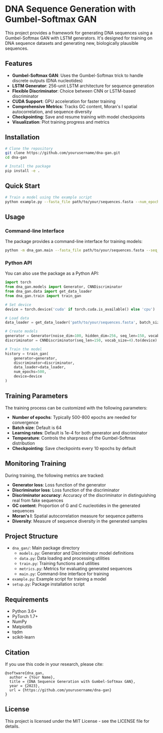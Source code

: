 # DNA Sequence Generation with Gumbel-Softmax GAN

This project provides a framework for generating DNA sequences using a Gumbel-Softmax GAN with LSTM generators. It's designed for training on DNA sequence datasets and generating new, biologically plausible sequences.

## Features

- **Gumbel-Softmax GAN**: Uses the Gumbel-Softmax trick to handle discrete outputs (DNA nucleotides)
- **LSTM Generator**: 256-unit LSTM architecture for sequence generation
- **Flexible Discriminator**: Choice between CNN or LSTM-based discriminator
- **CUDA Support**: GPU acceleration for faster training
- **Comprehensive Metrics**: Tracks GC content, Moran's I spatial autocorrelation, and sequence diversity
- **Checkpointing**: Save and resume training with model checkpoints
- **Visualization**: Plot training progress and metrics

## Installation

```bash
# Clone the repository
git clone https://github.com/yourusername/dna-gan.git
cd dna-gan

# Install the package
pip install -e .
```

## Quick Start

```bash
# Train a model using the example script
python example.py --fasta_file path/to/your/sequences.fasta --num_epochs 500 --batch_size 64
```

## Usage

### Command-line Interface

The package provides a command-line interface for training models:

```bash
python -m dna_gan.main --fasta_file path/to/your/sequences.fasta --seq_len 150 --num_epochs 500 --batch_size 64
```

### Python API

You can also use the package as a Python API:

```python
import torch
from dna_gan.models import Generator, CNNDiscriminator
from dna_gan.data import get_data_loader
from dna_gan.train import train_gan

# Set device
device = torch.device('cuda' if torch.cuda.is_available() else 'cpu')

# Load data
data_loader = get_data_loader('path/to/your/sequences.fasta', batch_size=64)

# Create models
generator = Generator(noise_dim=100, hidden_dim=256, seq_len=150, vocab_size=4).to(device)
discriminator = CNNDiscriminator(seq_len=150, vocab_size=4).to(device)

# Train the model
history = train_gan(
    generator=generator,
    discriminator=discriminator,
    data_loader=data_loader,
    num_epochs=500,
    device=device
)
```

## Training Parameters

The training process can be customized with the following parameters:

- **Number of epochs**: Typically 500-800 epochs are needed for convergence
- **Batch size**: Default is 64
- **Learning rates**: Default is 1e-4 for both generator and discriminator
- **Temperature**: Controls the sharpness of the Gumbel-Softmax distribution
- **Checkpointing**: Save checkpoints every 10 epochs by default

## Monitoring Training

During training, the following metrics are tracked:

- **Generator loss**: Loss function of the generator
- **Discriminator loss**: Loss function of the discriminator
- **Discriminator accuracy**: Accuracy of the discriminator in distinguishing real from fake sequences
- **GC content**: Proportion of G and C nucleotides in the generated sequences
- **Moran's I**: Spatial autocorrelation measure for sequence patterns
- **Diversity**: Measure of sequence diversity in the generated samples

## Project Structure

- `dna_gan/`: Main package directory
  - `models.py`: Generator and Discriminator model definitions
  - `data.py`: Data loading and processing utilities
  - `train.py`: Training functions and utilities
  - `metrics.py`: Metrics for evaluating generated sequences
  - `main.py`: Command-line interface for training
- `example.py`: Example script for training a model
- `setup.py`: Package installation script

## Requirements

- Python 3.6+
- PyTorch 1.7+
- NumPy
- Matplotlib
- tqdm
- scikit-learn

## Citation

If you use this code in your research, please cite:

```
@software{dna_gan,
  author = {Your Name},
  title = {DNA Sequence Generation with Gumbel-Softmax GAN},
  year = {2023},
  url = {https://github.com/yourusername/dna-gan}
}
```

## License

This project is licensed under the MIT License - see the LICENSE file for details.
